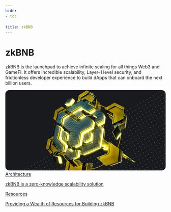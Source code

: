 ```yaml
---
hide:
- toc

title: zkBNB
---
```


<style>
   .md-source-file, .md-content__button.md-icon {
      display: none;
   }
</style>

<div class="section-head">
    <div class="left">
        <h1>zkBNB</h1>
        <p>zkBNB is the launchpad to achieve infinite scaling for all things Web3 and GameFi. It offers incredible scalability, Layer-1 level security, and frictionless developer experience to build dApps that can onboard the next billion users.</p>
    </div>
    <div class="image">
        <img src="static/zkBNB.png" alt="zkBNB" loading="lazy">
    </div>
</div>



<div class="section-body">
    <a href="./core-concept/zkbnb-arch.md">
        <div>Architecture</div>
        <p>zkBNB is a zero-knowledge scalability solution</p>
    </a>
    <a href="./resources.md">
        <div>Resources</div>
        <p>Providing a Wealth of Resources for Building zkBNB</p>
    </a>
</div>
